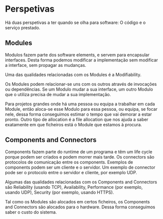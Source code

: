 # Perspetivas

Há duas perspetivas a ter quando se olha para software: O código e o serviço prestado.

## Modules

Modulos fazem parte dos software elements, e servem para encapsular interfaces. Desta forma podemos modificar a implementação sem modificar a interface, sem propagar as mudanças.

Uma das qualidades relacionadas com os Modules é a Modifiability.

Os Modules podem relacionar-se uns com os outros através de invocações ou dependências. Se um Modulo mudar a sua interface, um outro Modulo que o utiliza precisa de mudar a sua implementação.

Para projetos grandes onde há uma pessoa ou equipa a trabalhar em cada Module, então aloca-se esse Modulo para essa pessoa, ou equipa, se focar nele, dessa forma conseguimos estimar o tempo que vai demorar a estar pronto. Outro tipo de allocation é a file allocation que nos ajuda a saber exatamente em que ficheiros está o Module que estamos à procura.

## Components and Connectors

Components fazem parte do runtime de um programa e têm um life cycle porque podem ser criados e podem morrer mais tarde. Os connectors são protocolos de comunicação entre os components. Exemplos de components podem ser um cliente e o servidor. Um exemplo de connector pode ser o protocolo entre o servidor e cliente, por exemplo UDP.

Algumas das qualidades relacionadas com os Components and Connectors são Reliability (usando TCP), Availability, Performance (por exemplo, usando UDP), Security (por exemplo, usando HTTPS).

Tal como os Modules são alocados em certos ficheiros, os Components and Connectors são alocados para o hardware. Dessa forma conseguimos saber o custo do sistema.
